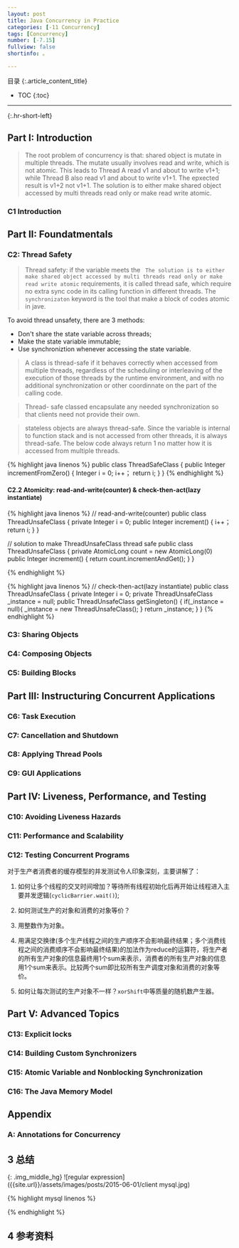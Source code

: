 ```yaml
---
layout: post
title: Java Concurrency in Practice 
categories: [-11 Concurrency]
tags: [Concurrency]
number: [-7.15]
fullview: false
shortinfo: 。

---
```

目录
{:.article_content_title}


* TOC
{:toc}

---
{:.hr-short-left}

## Part I: Introduction

> The root problem of concurrency is that: shared object is mutate in multiple threads. The mutate usually involves read and write, which is not atomic. This leads to Thread A read v1 and about to write v1+1; while Thread B also read v1 and about to write v1+1. The epxected result is v1+2 not v1+1. The solution is to either make shared object accessed by multi threads read only or make read write atomic.

### C1 Introduction

## Part II:  Foundatmentals

### C2: Thread Safety

> Thread safety: if the variable meets the ` The solution is to either make shared object accessed by multi threads read only or make read write atomic` requirements, it is called thread safe, which require no extra sync code in its calling function in different threads. The `synchronizaton` keyword is the tool that make a block of codes atomic in jave.

To avoid thread unsafety, there are 3 methods:
- Don't share the state variable across threads;
- Make the state variable immutable;
- Use synchroniztion whenever accessing the state variable.

> A class is thread-safe if it behaves correctly when accessed from multiple threads, regardless of the scheduling or interleaving of the execution of those threads by the runtime environment, and with no additional synchronization or other coordinnate on the part of the calling code.

> Thread- safe classed encapsulate any needed synchronization so that clients need not provide their own.

> stateless objects are always thread-safe. Since the variable is internal to function stack and is not accessed from other threads, it is always thread-safe. The below code always return 1 no matter how it is accessed from multiple threads.

{% highlight java linenos %}
public class ThreadSafeClass {
  public Integer incrementFromZero() {
    Integer i = 0;
    i++；
    return i;
  }
}
{% endhighlight %}

#### C2.2 Atomicity: read-and-write(counter) & check-then-act(lazy instantiate)

{% highlight java linenos %}
// read-and-write(counter)
public class ThreadUnsafeClass {
  private Integer i = 0;
  public Integer increment() {
    i++；
    return i;
  }
}

// solution to make ThreadUnsafeClass thread safe 
public class ThreadUnsafeClass {
  private AtomicLong count = new AtomicLong(0)
  public Integer increment() {
    return count.incrementAndGet();
  }
}

{% endhighlight %}

{% highlight java linenos %}
// check-then-act(lazy instantiate)
public class ThreadUnsafeClass {
  private Integer i = 0;
  private ThreadUnsafeClass _instance = null; 
  public ThreadUnsafeClass getSingleton() {
    if(_instance = null){
      _instance = new ThreadUnsafeClass();
    }
    return _instance;
  }
}
{% endhighlight %}




### C3: Sharing Objects

### C4: Composing Objects

### C5: Building Blocks


## Part III: Instructuring Concurrent Applications

### C6: Task Execution

### C7: Cancellation and Shutdown

### C8: Applying Thread Pools

### C9: GUI Applications

## Part IV: Liveness, Performance, and Testing

### C10: Avoiding Liveness Hazards

### C11: Performance and Scalability

### C12: Testing Concurrent Programs


对于生产者消费者的缓存模型的并发测试令人印象深刻，主要讲解了：
1. 如何让多个线程的交叉时间增加？等待所有线程初始化后再开始让线程进入主要并发逻辑(`cyclicBarrier.wait()`);

2. 如何测试生产的对象和消费的对象等价？
  1. 用整数作为对象。
  2. 用满足交换律(多个生产线程之间的生产顺序不会影响最终结果；多个消费线程之间的消费顺序不会影响最终结果)的加法作为reduce的运算符，将生产者的所有生产对象的信息最终用1个sum来表示，消费者的所有生产对象的信息用1个sum来表示。比较两个sum即比较所有生产调度对象和消费的对象等价。
  3. 如何让每次测试的生产对象不一样？`xorShift`中等质量的随机数产生器。


## Part V: Advanced Topics

### C13: Explicit locks

### C14: Building Custom Synchronizers

### C15: Atomic Variable and Nonblocking Synchronization

### C16: The Java Memory Model

## Appendix

### A: Annotations for Concurrency

## 3 总结 ##


{: .img_middle_hg}
![regular expression]({{site.url}}/assets/images/posts/2015-06-01/client mysql.jpg)

{% highlight mysql linenos %}

{% endhighlight %}

## 4 参考资料 ##







